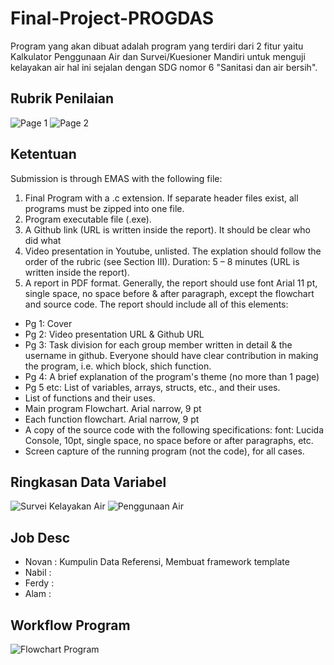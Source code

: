 # Final-Project-PROGDAS
Program yang akan dibuat adalah program yang terdiri dari 2 fitur yaitu Kalkulator Penggunaan Air dan Survei/Kuesioner Mandiri untuk menguji kelayakan air hal ini sejalan
dengan SDG nomor 6 "Sanitasi dan air bersih".

## Rubrik Penilaian
![Page 1](https://github.com/user-attachments/assets/7b519984-ff03-4bb7-b787-620388d206c6)
![Page 2](https://github.com/user-attachments/assets/4d19a2ce-37da-424b-84b0-35daa9526348)

## Ketentuan
Submission is through EMAS with the following file:
1. Final Program with a .c extension. If separate header files exist, all programs must be
zipped into one file.
2. Program executable file (.exe).
3. A Github link (URL is written inside the report). It should be clear who did what
4. Video presentation in Youtube, unlisted. The explation should follow the order of the rubric
(see Section III). Duration: 5 – 8 minutes (URL is written inside the report).
5. A report in PDF format. Generally, the report should use font Arial 11 pt, single space, no
space before & after paragraph, except the flowchart and source code. The report should
include all of this elements:
- Pg 1: Cover
- Pg 2: Video presentation URL & Github URL
- Pg 3: Task division for each group member written in detail & the username in github.
Everyone should have clear contribution in making the program, i.e. which block, shich
function.
- Pg 4: A brief explanation of the program's theme (no more than 1 page)
- Pg 5 etc: List of variables, arrays, structs, etc., and their uses.
- List of functions and their uses.
- Main program Flowchart. Arial narrow, 9 pt
- Each function flowchart. Arial narrow, 9 pt
- A copy of the source code with the following specifications: font: Lucida Console, 10pt,
single space, no space before or after paragraphs, etc.
- Screen capture of the running program (not the code), for all cases.

## Ringkasan Data Variabel
![Survei Kelayakan Air](https://github.com/user-attachments/assets/6c3d8239-fabd-4d31-8a90-6c6a69a9b877)
![Penggunaan Air](https://github.com/user-attachments/assets/3040daf2-322d-42d4-a197-4cd64ba2fbe6)

## Job Desc
- Novan : Kumpulin Data Referensi, Membuat framework template
- Nabil : 
- Ferdy : 
- Alam  : 

## Workflow Program
![Flowchart Program](https://github.com/user-attachments/assets/35a26297-1d09-40ec-9795-56559d85fd75)
